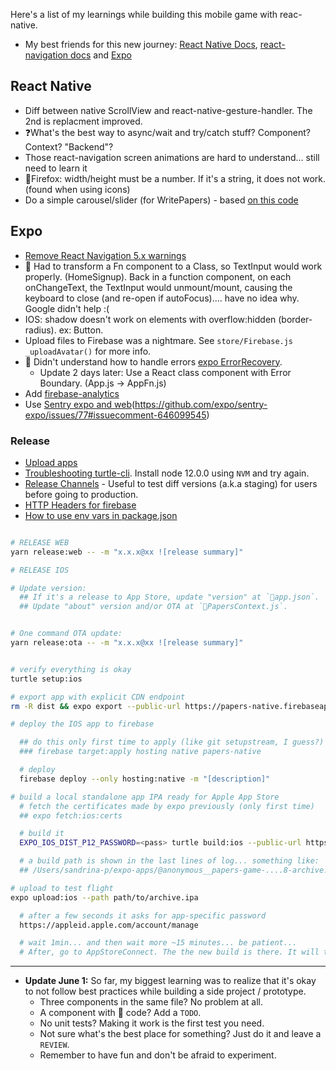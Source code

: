 Here's a list of my learnings while building this mobile game with reac-native.

- My best friends for this new journey: [React Native Docs](https://reactnative.dev/docs), [react-navigation docs](https://reactnavigation.org/) and [Expo](https://docs.expo.io/versions/latest/)

## React Native

- Diff between native ScrollView and react-native-gesture-handler. The 2nd is replacment improved.
- ❓What's the best way to async/wait and try/catch stuff? Component? Context? "Backend"?
- Those react-navigation screen animations are hard to understand... still need to learn it
- 🐛Firefox: width/height must be a number. If it's a string, it does not work. (found when using icons)
- Do a simple carousel/slider (for WritePapers) - based [on this code](https://github.com/catalinmiron/react-native-aiaiai-carousel-animation)

## Expo

- [Remove React Navigation 5.x warnings](https://stackoverflow.com/questions/60212460/how-to-remove-reach-navigation-5-x-warnings)
- 🐛 Had to transform a Fn component to a Class, so TextInput would work properly. (HomeSignup). Back in a function component, on each onChangeText, the TextInput would unmount/mount, causing the keyboard to close (and re-open if autoFocus).... have no idea why. Google didn't help :(
- IOS: shadow doesn't work on elements with overflow:hidden (border-radius). ex: Button.
- Upload files to Firebase was a nightmare. See `store/Firebase.js _uploadAvatar()` for more info.
- 📝 Didn't understand how to handle errors [expo ErrorRecovery](https://docs.expo.io/versions/v37.0.0/sdk/error-recovery/).
  - Update 2 days later: Use a React class component with Error Boundary. (App.js -> AppFn.js)
- Add [firebase-analytics](https://docs.expo.io/versions/latest/sdk/firebase-analytics/)
- Use [Sentry expo and web](https://github.com/expo/sentry-expo/issues/77)(https://github.com/expo/sentry-expo/issues/77#issuecomment-646099545)

### Release

- [Upload apps](https://docs.expo.io/distribution/uploading-apps/#2-start-the-upload)
- [Troubleshooting turtle-cli](https://github.com/expo/turtle/issues/179). Install node 12.0.0 using `NVM` and try again.
- [Release Channels](https://docs.expo.io/distribution/release-channels/) - Useful to test diff versions (a.k.a staging) for users before going to production.
- [HTTP Headers for firebase](https://github.com/expo/expo/issues/4069)
- [How to use env vars in package.json](https://medium.com/@arrayknight/how-to-use-env-variables-in-package-json-509b9b663867)

```bash

# RELEASE WEB
yarn release:web -- -m "x.x.x@xx ![release summary]"

# RELEASE IOS

# Update version:
  ## If it's a release to App Store, update "version" at `app.json`.
  ## Update "about" version and/or OTA at `PapersContext.js`.


# One command OTA update:
yarn release:ota -- -m "x.x.x@xx ![release summary]"


# verify everything is okay
turtle setup:ios

# export app with explicit CDN endpoint
rm -R dist && expo export --public-url https://papers-native.firebaseapp.com/

# deploy the IOS app to firebase

  ## do this only first time to apply (like git setupstream, I guess?)
  ### firebase target:apply hosting native papers-native

  # deploy
  firebase deploy --only hosting:native -m "[description]"

# build a local standalone app IPA ready for Apple App Store
  # fetch the certificates made by expo previously (only first time)
  ## expo fetch:ios:certs

  # build it
  EXPO_IOS_DIST_P12_PASSWORD=<pass> turtle build:ios --public-url https://papers-native.firebaseapp.com/ios-index.json --team-id <teamid> --dist-p12-path papers-game_dist.p12 --provisioning-profile-path papers-game.mobileprovision

  # a build path is shown in the last lines of log... something like:
  ## /Users/sandrina-p/expo-apps/@anonymous__papers-game-....8-archive.ipa

# upload to test flight
expo upload:ios --path path/to/archive.ipa

  # after a few seconds it asks for app-specific password
  https://appleid.apple.com/account/manage

  # wait 1min... and then wait more ~15 minutes... be patient...
  # After, go to AppStoreConnect. The the new build is there. It will take a few hours to process the build
```

---

- **Update June 1:**
  So far, my biggest learning was to realize that it's okay to not follow best practices while building a side project / prototype.
  - Three components in the same file? No problem at all.
  - A component with 🍝 code? Add a `TODO`.
  - No unit tests? Making it work is the first test you need.
  - Not sure what's the best place for something? Just do it and leave a `REVIEW`.
  - Remember to have fun and don't be afraid to experiment.
